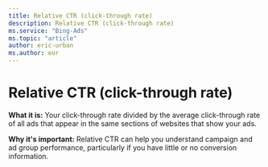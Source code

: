 ```yaml
---
title: Relative CTR (click-through rate)
description: Relative CTR (click-through rate)
ms.service: "Bing-Ads"
ms.topic: "article"
author: eric-urban
ms.author: eur
---
```


# Relative CTR (click-through rate)

**What it is:**     Your click-through rate divided by the average click-through rate of all ads that appear in the same sections of websites that show your ads.

**Why it's important:**     Relative CTR can help you understand campaign and ad group performance, particularly if you have little or no conversion information.


